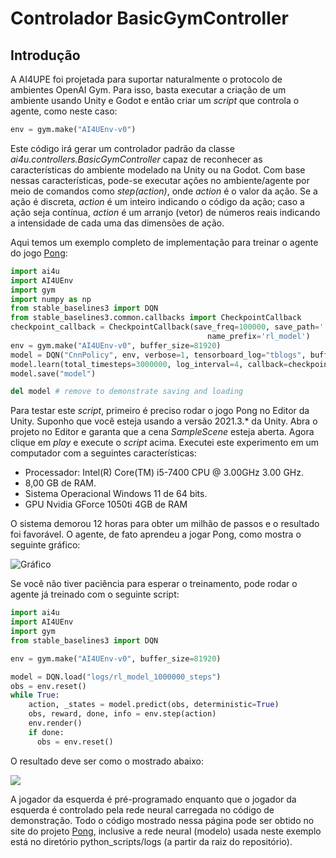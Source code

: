 # Controlador BasicGymController

## Introdução
A AI4UPE foi projetada para suportar naturalmente o protocolo de ambientes OpenAI Gym. Para isso, basta executar a criação de um ambiente usando Unity e Godot e então criar um *script* que controla o agente, como neste caso:

~~~python
env = gym.make("AI4UEnv-v0")
~~~

Este código irá gerar um controlador padrão da classe *ai4u.controllers.BasicGymController* capaz de reconhecer as características do ambiente modelado na Unity ou na Godot. Com base nessas características, pode-se executar ações no ambiente/agente por meio de comandos como *step(action)*, onde *action* é o valor da ação. Se a ação é discreta, *action* é um inteiro indicando o código da ação; caso a ação seja contínua, *action* é um arranjo (vetor) de números reais indicando a intensidade de cada uma das dimensões de ação.


Aqui temos um exemplo completo de implementação para treinar o agente do jogo [Pong](https://github.com/gilzamir18/PhongDemo):

~~~python
import ai4u
import AI4UEnv
import gym
import numpy as np
from stable_baselines3 import DQN
from stable_baselines3.common.callbacks import CheckpointCallback
checkpoint_callback = CheckpointCallback(save_freq=100000, save_path='./logs/',
                                            name_prefix='rl_model')
env = gym.make("AI4UEnv-v0", buffer_size=81920)
model = DQN("CnnPolicy", env, verbose=1, tensorboard_log="tblogs", buffer_size=500000)
model.learn(total_timesteps=3000000, log_interval=4, callback=checkpoint_callback)
model.save("model")

del model # remove to demonstrate saving and loading
~~~

Para testar este *script*, primeiro é preciso rodar o jogo Pong no Editor da Unity. Suponho que você esteja usando a versão 2021.3.* da Unity. Abra o projeto no Editor e garanta que a cena *SampleScene* esteja aberta. Agora clique em *play* e execute o *script* acima. Executei este experimento em um computador com a seguintes características:
* Processador: Intel(R) Core(TM) i5-7400 CPU @ 3.00GHz   3.00 GHz.
* 8,00 GB de RAM.
* Sistema Operacional Windows 11 de 64 bits.
* GPU Nvidia GForce 1050ti 4GB de RAM

O sistema demorou 12 horas para obter um milhão de passos e o resultado foi favorável. O agente, de fato aprendeu a jogar Pong, como mostra o seguinte gráfico:

![Gráfico](https://by3301files.storage.live.com/y4mBFID5H01I_Z5o5VdQ_dAYnAP-eh_MsDKZpWCywqhqx-BMvzHbtD23roz99QqsdmE5BncH0c59wy6OEkVyE7TsblGg-In_CY29MQ81MRzXmrIOwO2Q2XhSy9kcHFSLGneVhOlDB7KYvCsKF0nXYTkWbmihxz_1IeKyBR7qlk_lAFA6dFtbISekGqKNlmFkC110-E6CXpkIqsMYRLzoJKbRjjnpPcziXRnpTU6WkJu7c0?encodeFailures=1&width=384&height=311)

Se você não tiver paciência para esperar o treinamento, pode rodar o agente já treinado com o seguinte script:

~~~python
import ai4u
import AI4UEnv
import gym
from stable_baselines3 import DQN

env = gym.make("AI4UEnv-v0", buffer_size=81920)

model = DQN.load("logs/rl_model_1000000_steps")
obs = env.reset()
while True:
    action, _states = model.predict(obs, deterministic=True)
    obs, reward, done, info = env.step(action)
    env.render()
    if done:
      obs = env.reset()
~~~

O resultado deve ser como o mostrado abaixo:

![](https://public.by.files.1drv.com/y4mE4z_1xivtrP8mdLnopcJSoad1Vs70jnclJtfQrK5GTBCXjnVVfavVBvTgizC0ytDV4acsbPokboN_tnW8iIppCDHZs1OP1ZJ0_NRh5f2T5DTDSrXSIauYIhPOalXStNutHBQ3StqPYfHcseiwq6kqFQasiuaDN_ozHHnkRkIPDOo3Wn2JTat0XamQo0JxU7jlxYSiUzP4TECDSZDGXWh2KHbKBYOtlXXLhjKQNE5ziw)

A jogador da esquerda é pré-programado enquanto que o jogador da esquerda é controlado pela rede neural carregada no código de demonstração. Todo o código mostrado nessa página pode ser obtido no site do projeto [Pong](https://github.com/gilzamir18/PhongDemo), inclusive a rede neural (modelo) usada neste exemplo está no diretório python_scripts/logs (a partir da raiz do repositório).